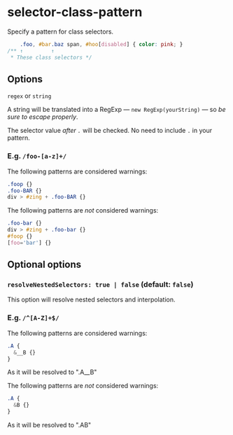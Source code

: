 # selector-class-pattern

Specify a pattern for class selectors.

```css
    .foo, #bar.baz span, #hoo[disabled] { color: pink; }
/** ↑         ↑
 * These class selectors */
```

## Options

`regex` or `string`

A string will be translated into a RegExp — `new RegExp(yourString)` — so *be sure to escape properly*.

The selector value *after `.`* will be checked. No need to include `.` in your pattern.

### E.g. `/foo-[a-z]+/`

The following patterns are considered warnings:

```css
.foop {}
.foo-BAR {}
div > #zing + .foo-BAR {}
```

The following patterns are *not* considered warnings:

```css
.foo-bar {}
div > #zing + .foo-bar {}
#foop {}
[foo='bar'] {}
```

## Optional options

### `resolveNestedSelectors: true | false` (default: `false`)

This option will resolve nested selectors and interpolation.

### E.g. `/^[A-Z]+$/`

The following patterns are considered warnings:

```css
.A {
  &__B {}
}
```

As it will be resolved to ".A__B"

The following patterns are *not* considered warnings:

```css
.A {
  &B {}
}
```

As it will be resolved to ".AB"

